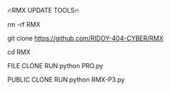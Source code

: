 🔥RMX UPDATE TOOLS🔥

rm -rf RMX

git clone https://github.com/RIDOY-404-CYBER/RMX

cd RMX

FILE CLONE RUN
python PRO.py

PUBLIC CLONE RUN
python RMX-P3.py
